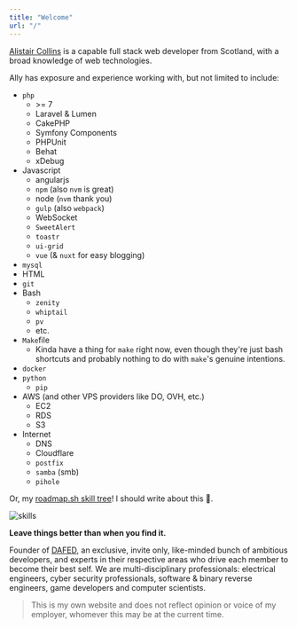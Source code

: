 ```yaml
---
title: "Welcome"
url: "/"
---
```


[Alistair Collins](https://github.com/alistaircol) is a capable full stack web developer from Scotland, with a broad knowledge of web technologies.

Ally has exposure and experience working with, but not limited to include:

* `php`
    * \>= 7
    * Laravel & Lumen
    * CakePHP
    * Symfony Components
    * PHPUnit
    * Behat
    * xDebug
* Javascript
    * angularjs
    * `npm` (also `nvm` is great)
    * node (`nvm` thank you)
    * `gulp` (also `webpack`)
    * WebSocket
    * `SweetAlert`
    * `toastr`
    * `ui-grid`
    * `vue` (& `nuxt` for easy blogging)
* `mysql`
* HTML
* `git`
* Bash
    * `zenity`
    * `whiptail`
    * `pv`
    * etc.
* `Make`file
    * Kinda have a thing for `make` right now, even though they're just bash shortcuts and probably nothing to do with `make`'s genuine intentions.
* `docker`
* `python`
    * `pip`
* AWS (and other VPS providers like DO, OVH, etc.)
    * EC2
    * RDS
    * S3
* Internet
    * DNS
    * Cloudflare
    * `postfix`
    * `samba` (smb)
    * `pihole`
    
Or, my [roadmap.sh skill tree](https://github.com/dafedteam/skill-tree)! I should write about this 🤔.
    
![skills](https://static.ac93.uk/resume/skills-web.png)

**Leave things better than when you find it.**

Founder of [DAFED](https://dafedteam.com/), an exclusive, invite only, like-minded bunch of ambitious developers, and experts in their respective areas who drive each member to become their best self. We are multi-disciplinary professionals: electrical engineers, cyber security professionals, software & binary reverse engineers, game developers and computer scientists.

> This is my own website and does not reflect opinion or voice of my employer, whomever this may be at the current time.
